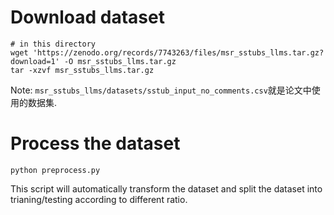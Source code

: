 
# Download dataset

```
# in this directory
wget 'https://zenodo.org/records/7743263/files/msr_sstubs_llms.tar.gz?download=1' -O msr_sstubs_llms.tar.gz
tar -xzvf msr_sstubs_llms.tar.gz
```


Note: `msr_sstubs_llms/datasets/sstub_input_no_comments.csv`就是论文中使用的数据集.


# Process the dataset

```
python preprocess.py
```

This script will automatically transform the dataset and split the dataset into trianing/testing according to different ratio.